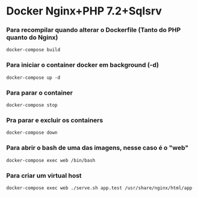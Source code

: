 # Docker Nginx+PHP 7.2+Sqlsrv 

### Para recompilar quando alterar o Dockerfile (Tanto do PHP quanto do Nginx)
```
docker-compose build 
```

### Para iniciar o container docker em background (-d)
```
docker-compose up -d 
```

### Para parar o container
```
docker-compose stop
```

### Pra parar e excluir os containers
```
docker-compose down
```

### Para abrir o bash de uma das imagens, nesse caso é o "web"
```
docker-compose exec web /bin/bash 
```

### Para criar um virtual host
```
docker-compose exec web ./serve.sh app.test /usr/share/nginx/html/app 
```
